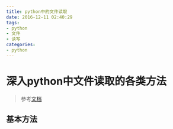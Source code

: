 ```yaml
---
title: python中的文件读取
date: 2016-12-11 02:40:29
tags:
- python
- 文件
- 读写
categories:
- python
---
```


深入python中文件读取的各类方法
=====

> 参考[文档](http://www.pythondoc.com/pythontutorial3/index.html)

## 基本方法

<!--more-->